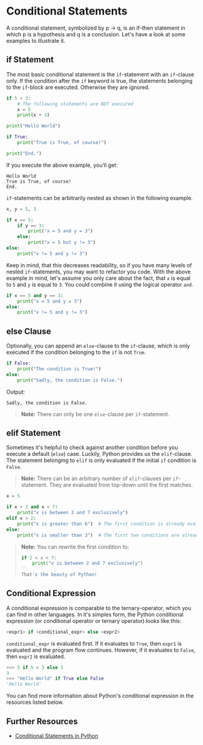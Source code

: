 # Conditional Statements

A conditional statement, symbolized by p &rarr; q, is an if-then statement in which p is a hypothesis and q is a conclusion.
Let's have a look at some examples to illustrate it.


## if Statement

The most basic conditional statement is the `if`-statement with an `if`-clause only.
If the condition after the `if` keyword is true, the statements belonging to the `if`-block are executed.
Otherwise they are ignored.

```python
if 5 < 3:
    # The following statements are NOT executed
    x = 5
    print(x + 3)

print("Hello World")

if True:
    print("True is True, of course!")

print("End.")
```

If you execute the above example, you'll get:

```shell
Hello World
True is True, of course!
End.
```

`if`-statements can be arbitrarily nested as shown in the following example.

```python
x, y = 5, 3

if x == 5:
    if y == 3:
        print("x = 5 and y = 3")
    else:
        print("x = 5 but y != 3")
else:
    print("x != 5 and y != 3")
```

Keep in mind, that this decreases readability, so if you have many levels of nested `if`-statements, you may want to refactor you code.
With the above example in mind, let's assume you only care about the fact, that `x` is equal to `5` and `y` is equal to `3`.
You could combine it using the logical operator `and`.

```python
if x == 5 and y == 3:
    print("x = 5 and y = 3")
else:
    print("x != 5 and y != 3")
```

## else Clause

Optionally, you can append an `else`-clause to the `if`-clause, which is only executed if the condition belonging to the `if` is not `True`.

```python
if False:
    print("The condition is True!")
else:
    print("Sadly, the condition is False.")
```

Output:

```shell
Sadly, the condition is False.
```

> **Note:** There can only be one `else`-clause per `if`-statement.


## elif Statement

Sometimes it's helpful to check against another condition before you execute a default (`else`) case.
Luckily, Python provides us the `elif`-clause.
The statement belonging to `elif` is only evaluated if the initial `if` condition is `False`.

> **Note:** There can be an arbitrary number of `elif`-clauses per `if`-statement.
> They are evaluated from top-down until the first matches.

```python
x = 5

if x > 2 and x < 7:
    print("x is between 2 and 7 exclusively")
elif x > 2:
    print("x is greater than 6")  # The first condition is already evaluated as False, so if x is greater than 2 it has to be greater than 6 (>= 7)
else:
    print("x is smaller than 3")  # The first two conditions are already evaluated as False, so x has to be smaller than 3 (<= 2)
```

> **Note:** You can rewrite the first condition to:
> ```python
> if 2 < x < 7:
>     print("x is between 2 and 7 exclusively")
> ``
> That's the beauty of Python!


## Conditional Expression

A conditional expression is comparable to the ternary-operator, which you can find in other languages.
In it's simples form, the Python conditional expression (or conditional operator or ternary operator) looks like this:

```python
<expr1> if <conditional_expr> else <expr2>
```

`conditional_expr` is evaluated first.
If it evaluates to `True`, then `expr1` is evaluated and the program flow continues.
However, if it evaluates to `False`, then `expr2` is evaluated.

```python
>>> 5 if 5 < 3 else 3
3
>>> "Hello World" if True else False
'Hello World'
```

You can find more information about Python's conditional expression in the resources listed below.


## Further Resources

- [Conditional Statements in Python](https://realpython.com/python-conditional-statements/)
